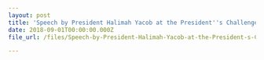 ```yaml
---
layout: post
title: 'Speech by President Halimah Yacob at the President''s Challenge 2018 Volunteer Drive'
date: 2018-09-01T00:00:00.000Z
file_url: /files/Speech-by-President-Halimah-Yacob-at-the-President-s-Challenge-2018-Volunteer-Drive-2018-09-01.pdf

---
```


